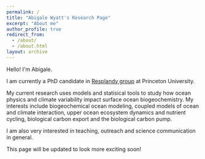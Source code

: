 ```yaml
---
permalink: /
title: "Abigale Wyatt's Research Page"
excerpt: "About me"
author_profile: true
redirect_from: 
  - /about/
  - /about.html
layout: archive
---
```


Hello! I'm Abigale.

I am currently a PhD candidate in [Resplandy group](http://resplandy.princeton.edu/) at Princeton University. 

My current research uses models and statisical tools to study how ocean physics and climate variability impact surface ocean biogeochemistry. My interests include biogeochemical ocean modeling, coupled models of ocean and climate interaction, upper ocean ecosystem dynamics and nutrient cycling, biological carbon export and the biological carbon pump. 

I am also very interested in teaching, outreach and science communication in general. 

This page will be updated to look more exciting soon!
